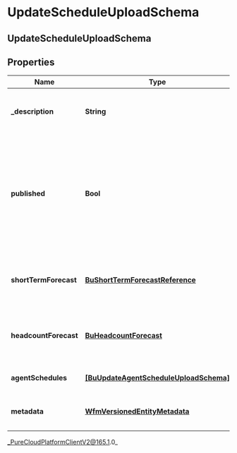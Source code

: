 # UpdateScheduleUploadSchema

## UpdateScheduleUploadSchema

## Properties

|Name | Type | Description | Notes|
|------------ | ------------- | ------------- | -------------|
| **_description** | **String** | The description to set for the schedule | [optional] |
| **published** | **Bool** | Whether to publish the schedule. Note: a schedule cannot be un-published unless another schedule is published over it | [optional] |
| **shortTermForecast** | [**BuShortTermForecastReference**](BuShortTermForecastReference) | The short term forecast to associate with the schedule | [optional] |
| **headcountForecast** | [**BuHeadcountForecast**](BuHeadcountForecast) | The headcount forecast to associate with the schedule | [optional] |
| **agentSchedules** | [**[BuUpdateAgentScheduleUploadSchema]**]([BuUpdateAgentScheduleUploadSchema]) | Individual agent schedules | [optional] |
| **metadata** | [**WfmVersionedEntityMetadata**](WfmVersionedEntityMetadata) | Version metadata for this schedule | |



_PureCloudPlatformClientV2@165.1.0_
